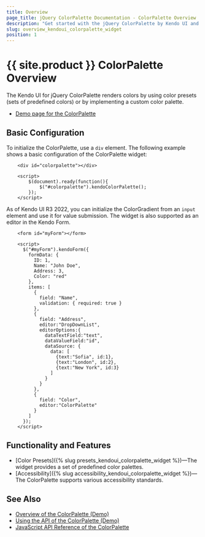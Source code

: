 ```yaml
---
title: Overview
page_title: jQuery ColorPalette Documentation - ColorPalette Overview
description: "Get started with the jQuery ColorPalette by Kendo UI and learn how to create, initialize, and enable the widget."
slug: overview_kendoui_colorpalette_widget
position: 1
---
```


# {{ site.product }} ColorPalette Overview

The Kendo UI for jQuery ColorPalette renders colors by using color presets (sets of predefined colors) or by implementing a custom color palette.

* [Demo page for the ColorPalette](https://demos.telerik.com/kendo-ui/colorpalette/index)

## Basic Configuration

To initialize the ColorPalette, use a `div` element. The following example shows a basic configuration of the ColorPalette widget:

```dojo
    <div id="colorpalette"></div>

    <script>
        $(document).ready(function(){
            $("#colorpalette").kendoColorPalette();
        });
    </script>
```

As of Kendo UI R3 2022, you can initialize the ColorGradient from an `input` element and use it for value submission. The widget is also supported as an editor in the Kendo Form.

```dojo
    <form id="myForm"></form>

    <script>
      $("#myForm").kendoForm({
        formData: {
          ID: 1,
          Name: "John Doe",
          Address: 3,
          Color: "red"
        },
        items: [
          {
            field: "Name",
            validation: { required: true }
          },
          {
            field: "Address",
            editor:"DropDownList",
            editorOptions:{
              dataTextField:"text",
              dataValueField:"id",
              dataSource: {
                data: [
                  {text:"Sofia", id:1},
                  {text:"London", id:2},
                  {text:"New York", id:3}
                ]
              }
            }
          },
          {
            field: "Color",
            editor:"ColorPalette"
          }
        ]
      });
    </script>
```

## Functionality and Features

* [Color Presets]({% slug presets_kendoui_colorpalette_widget %})&mdash;The widget provides a set of predefined color palettes.
* [Accessibility]({% slug accessibility_kendoui_colorpalette_widget %})&mdash;The ColorPalette supports various accessibility standards.

## See Also

* [Overview of the ColorPalette (Demo)](https://demos.telerik.com/kendo-ui/colorpalette/index)
* [Using the API of the ColorPalette (Demo)](https://demos.telerik.com/kendo-ui/colorpalette/api)
* [JavaScript API Reference of the ColorPalette](/api/javascript/ui/colorpalette)
